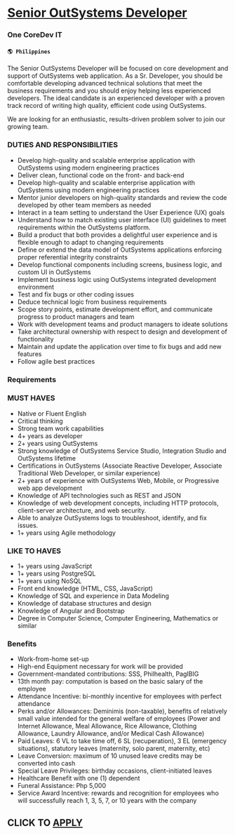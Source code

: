 # [Senior OutSystems Developer](https://www.remotewlb.com/apply/senior-outsystems-developer-66746)  
### One CoreDev IT  
#### `🌎 Philippines`  

The Senior OutSystems Developer will be focused on core development and support of OutSystems web application. As a Sr. Developer, you should be comfortable developing advanced technical solutions that meet the business requirements and you should enjoy helping less experienced developers. The ideal candidate is an experienced developer with a proven track record of writing high quality, efficient code using OutSystems.

We are looking for an enthusiastic, results-driven problem solver to join our growing team.

### DUTIES AND RESPONSIBILITIES

  * Develop high-quality and scalable enterprise application with OutSystems using modern engineering practices
  * Deliver clean, functional code on the front- and back-end
  * Develop high-quality and scalable enterprise application with OutSystems using modern engineering practices
  * Mentor junior developers on high-quality standards and review the code developed by other team members as needed
  * Interact in a team setting to understand the User Experience (UX) goals 
  * Understand how to match existing user interface (UI) guidelines to meet requirements within the OutSystems platform.
  * Build a product that both provides a delightful user experience and is flexible enough to adapt to changing requirements
  * Define or extend the data model of OutSystems applications enforcing proper referential integrity constraints
  * Develop functional components including screens, business logic, and custom UI in OutSystems
  * Implement business logic using OutSystems integrated development environment 
  * Test and fix bugs or other coding issues
  * Deduce technical logic from business requirements
  * Scope story points, estimate development effort, and communicate progress to product managers and team
  * Work with development teams and product managers to ideate solutions
  * Take architectural ownership with respect to design and development of functionality 
  * Maintain and update the application over time to fix bugs and add new features
  * Follow agile best practices 

### Requirements

### MUST HAVES

  * Native or Fluent English
  * Critical thinking
  * Strong team work capabilities
  * 4+ years as developer
  * 2+ years using OutSystems 
  * Strong knowledge of OutSystems Service Studio, Integration Studio and OutSystems lifetime
  * Certifications in OutSystems (Associate Reactive Developer, Associate Traditional Web Developer, or similar experience)
  * 2+ years of experience with OutSystems Web, Mobile, or Progressive web app development
  * Knowledge of API technologies such as REST and JSON
  * Knowledge of web development concepts, including HTTP protocols, client-server architecture, and web security.
  * Able to analyze OutSystems logs to troubleshoot, identify, and fix issues.
  * 1+ years using Agile methodology

### LIKE TO HAVES

  * 1+ years using JavaScript
  * 1+ years using PostgreSQL
  * 1+ years using NoSQL
  * Front end knowledge (HTML, CSS, JavaScript)
  * Knowledge of SQL and experience in Data Modeling 
  * Knowledge of database structures and design
  * Knowledge of Angular and Bootstrap
  * Degree in Computer Science, Computer Engineering, Mathematics or similar

### Benefits

  * Work-from-home set-up
  * High-end Equipment necessary for work will be provided
  * Government-mandated contributions: SSS, Philhealth, PagIBIG
  * 13th month pay: computation is based on the basic salary of the employee
  * Attendance Incentive: bi-monthly incentive for employees with perfect attendance
  * Perks and/or Allowances: Deminimis (non-taxable), benefits of relatively small value intended for the general welfare of employees (Power and Internet Allowance, Meal Allowance, Rice Allowance, Clothing Allowance, Laundry Allowance, and/or Medical Cash Allowance)
  * Paid Leaves: 6 VL to take time off, 6 SL (recuperation), 3 EL (emergency situations), statutory leaves (maternity, solo parent, maternity, etc)
  * Leave Conversion: maximum of 10 unused leave credits may be converted into cash
  * Special Leave Privileges: birthday occasions, client-initiated leaves
  * Healthcare Benefit with one (1) dependent
  * Funeral Assistance: Php 5,000
  * Service Award Incentive: rewards and recognition for employees who will successfully reach 1, 3, 5, 7, or 10 years with the company

  
## CLICK TO [APPLY](https://www.remotewlb.com/apply/senior-outsystems-developer-66746)

